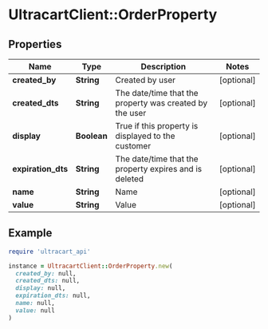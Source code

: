 # UltracartClient::OrderProperty

## Properties

| Name | Type | Description | Notes |
| ---- | ---- | ----------- | ----- |
| **created_by** | **String** | Created by user | [optional] |
| **created_dts** | **String** | The date/time that the property was created by the user | [optional] |
| **display** | **Boolean** | True if this property is displayed to the customer | [optional] |
| **expiration_dts** | **String** | The date/time that the property expires and is deleted | [optional] |
| **name** | **String** | Name | [optional] |
| **value** | **String** | Value | [optional] |

## Example

```ruby
require 'ultracart_api'

instance = UltracartClient::OrderProperty.new(
  created_by: null,
  created_dts: null,
  display: null,
  expiration_dts: null,
  name: null,
  value: null
)
```

